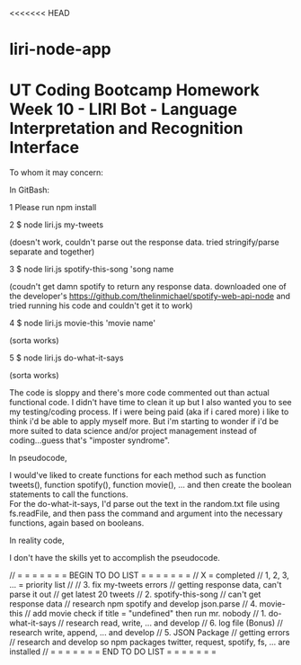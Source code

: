 <<<<<<< HEAD
# liri-node-app
UT Coding Bootcamp Homework Week 10 - LIRI Bot - Language Interpretation and Recognition Interface
=======

To whom it may concern:

In GitBash:

1 Please run npm install

2 $ node liri.js my-tweets  

  (doesn't work, couldn't parse out the response data.  tried stringify/parse separate and together)

3 $ node liri.js spotify-this-song 'song name

  (coudn't get damn spotify to return any response data. downloaded one of the developer's https://github.com/thelinmichael/spotify-web-api-node and tried running his code and couldn't get it to work)

4 $ node liri.js movie-this 'movie name'

  (sorta works)

5 $ node liri.js do-what-it-says

  (sorta works)

The code is sloppy and there's more code commented out than actual functional code.  I didn't have time to clean it up but I also wanted you to see my testing/coding process.  If i were being paid (aka if i cared more) i like to think i'd be able to apply myself more. But i'm starting to wonder if i'd be more suited to data science and/or project management instead of coding...guess that's "imposter syndrome".


In pseudocode, 

I would've liked to create functions for each method such as function tweets(), function spotify(), function movie(), ... and then create the boolean statements to call the functions.   
For the do-what-it-says, I'd parse out the text in the random.txt file using fs.readFile, and then pass the command and argument into the necessary functions, again based on booleans.

In reality code,

I don't have the skills yet to accomplish the pseudocode.


// = = = = = = = BEGIN TO DO LIST = = = = = = = 
// X = completed
// 1, 2, 3, ... = priority list
// 
// 3. fix my-tweets errors
//    getting response data, can't parse it out
//    get latest 20 tweets
// 2. spotify-this-song
//    can't get response data
//    research npm spotify and develop json.parse
// 4. movie-this
//    add movie check if title = "undefined" then run mr. nobody
// 1. do-what-it-says
//    research read, write, ... and develop
// 6. log file (Bonus)
//    research write, append, ... and develop
// 5. JSON Package 
//    getting errors
//    research and develop so npm packages twitter, request, spotify, fs, ... are installed
// = = = = = = = END TO DO LIST = = = = = = = 
